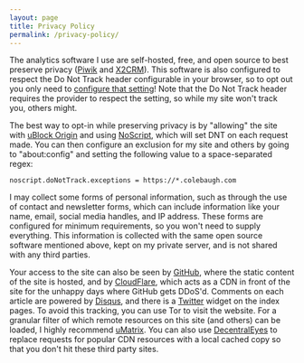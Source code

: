 ```yaml
---
layout: page
title: Privacy Policy
permalink: /privacy-policy/
---
```


The analytics software I use are self-hosted, free, and open source to best preserve privacy ([Piwik](https://www.piwik.org/) and [X2CRM](https://www.x2crm.com/)). This software is also configured to respect the Do Not Track header configurable in your browser, so to opt out you only need to [configure that setting](https://lifehacker.com/everywhere-you-can-enable-do-not-track-1006138985)! Note that the Do Not Track header requires the provider to respect the setting, so while my site won't track you, others might.

The best way to opt-in while preserving privacy is by "allowing" the site with [uBlock Origin](https://addons.mozilla.org/en-US/firefox/addon/ublock-origin/) and using [NoScript](https://addons.mozilla.org/en-US/firefox/addon/noscript/), which will set DNT on each request made. You can then configure an exclusion for my site and others by going to "about:config" and setting the following value to a space-separated regex:

```
noscript.doNotTrack.exceptions = https://*.colebaugh.com
```

I may collect some forms of personal information, such as through the use of contact and newsletter forms, which can include information like your name, email, social media handles, and IP address. These forms are configured for minimum requirements, so you won't need to supply everything. This information is collected with the same open source software mentioned above, kept on my private server, and is not shared with any third parties.

Your access to the site can also be seen by [GitHub](https://github.com), where the static content of the site is hosted, and by [CloudFlare](https://cloudflare.com), which acts as a CDN in front of the site for the unhappy days where GitHub gets DDoS'd. Comments on each article are powered by [Disqus](https://disqus.com/), and there is a [Twitter](https://www.twitter.com/) widget on the index pages. To avoid this tracking, you can use Tor to visit the website. For a granular filter of which  remote resources on this site (and others) can be loaded, I highly recommend [uMatrix](https://addons.mozilla.org/en-US/firefox/addon/umatrix/). You can also use [DecentralEyes](https://addons.mozilla.org/en-US/firefox/addon/decentraleyes/) to replace requests for popular CDN resources with a local cached copy so that you don't hit these third party sites.
 
